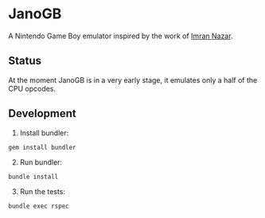 JanoGB
========
A Nintendo Game Boy emulator inspired by the work of [Imran Nazar](http://imrannazar.com/GameBoy-Emulation-in-JavaScript).

Status
------

At the moment JanoGB is in a very early stage, it emulates only a half of the CPU opcodes.

Development
-----------

1. Install bundler:

```
gem install bundler
```

2. Run bundler:

```
bundle install
```

3. Run the tests:

```
bundle exec rspec
```
